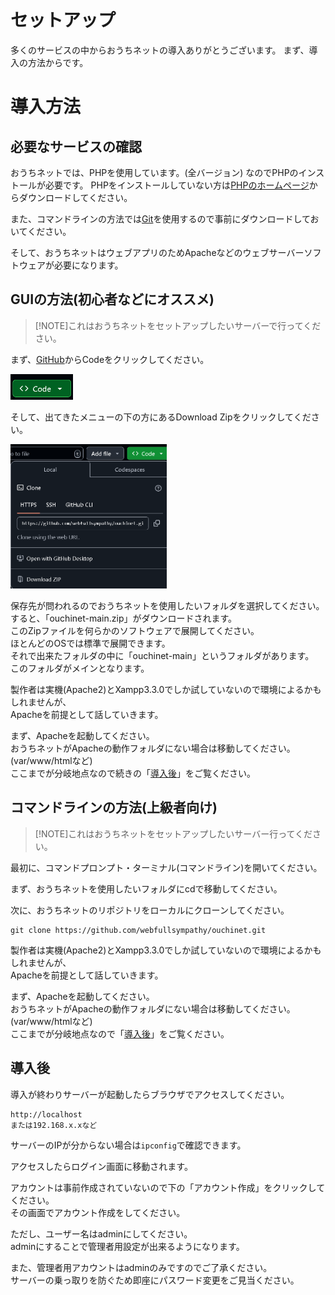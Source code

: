 # セットアップ
多くのサービスの中からおうちネットの導入ありがとうございます。
まず、導入の方法からです。
# 導入方法

## 必要なサービスの確認
おうちネットでは、PHPを使用しています。(全バージョン)
なのでPHPのインストールが必要です。
PHPをインストールしていない方は[PHPのホームページ](https://www.php.net/downloads.php)からダウンロードしてください。

また、コマンドラインの方法では[Git](https://git-scm.com/downloads)を使用するので事前にダウンロードしておいてください。

そして、おうちネットはウェブアプリのためApacheなどのウェブサーバーソフトウェアが必要になります。

## GUIの方法(初心者などにオススメ)
> [!NOTE]これはおうちネットをセットアップしたいサーバーで行ってください。

まず、[GitHub](https://github.com/webfullsympathy/ouchinet)からCodeをクリックしてください。

<img src="./asset/setup/donyu/github-code.png" width="100em">

そして、出てきたメニューの下の方にあるDownload Zipをクリックしてください。

<img src="./asset/setup/donyu/github-downloadzip.png" width="250em">

保存先が問われるのでおうちネットを使用したいフォルダを選択してください。<br>
すると、「ouchinet-main.zip」がダウンロードされます。<br>
このZipファイルを何らかのソフトウェアで展開してください。<br>
ほとんどのOSでは標準で展開できます。<br>
それで出来たフォルダの中に「ouchinet-main」というフォルダがあります。<br>
このフォルダがメインとなります。

製作者は実機(Apache2)とXampp3.3.0でしか試していないので環境によるかもしれませんが、<br>
Apacheを前提として話していきます。

まず、Apacheを起動してください。<br>
おうちネットがApacheの動作フォルダにない場合は移動してください。(var/www/htmlなど)<br>
ここまでが分岐地点なので続きの「[導入後](#導入後)」をご覧ください。

## コマンドラインの方法(上級者向け)
> [!NOTE]これはおうちネットをセットアップしたいサーバー行ってください。

最初に、コマンドプロンプト・ターミナル(コマンドライン)を開いてください。

まず、おうちネットを使用したいフォルダにcdで移動してください。

次に、おうちネットのリポジトリをローカルにクローンしてください。
```bash:クローン
git clone https://github.com/webfullsympathy/ouchinet.git
```

製作者は実機(Apache2)とXampp3.3.0でしか試していないので環境によるかもしれませんが、<br>
Apacheを前提として話していきます。

まず、Apacheを起動してください。<br>
おうちネットがApacheの動作フォルダにない場合は移動してください。(var/www/htmlなど)<br>
ここまでが分岐地点なので「[導入後](#導入後)」をご覧ください。

## 導入後
導入が終わりサーバーが起動したらブラウザでアクセスしてください。<br>
```URL
http://localhost
または192.168.x.xなど
```
サーバーのIPが分からない場合は`ipconfig`で確認できます。

アクセスしたらログイン画面に移動されます。

アカウントは事前作成されていないので下の「アカウント作成」をクリックしてください。<br>
その画面でアカウント作成をしてください。

ただし、ユーザー名はadminにしてください。<br>
adminにすることで管理者用設定が出来るようになります。

また、管理者用アカウントはadminのみですのでご了承ください。<br>
サーバーの乗っ取りを防ぐため即座にパスワード変更をご見当ください。